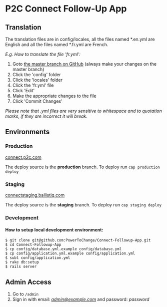 # P2C Connect Follow-Up App

## Translation

The translation files are in config/locales, all the files named \*.en.yml are English and all the files named \*.fr.yml are French.

*E.g. How to translate the file 'fr.yml':*

1. Goto [the master branch on GitHub](https://github.com/PowerToChange/Connect-Followup-App) (always make your changes on the master branch)
2. Click the 'config' folder
3. Click the 'locales' folder
4. Click the 'fr.yml' file
5. Click 'Edit'
6. Make the appropriate changes to the file
7. Click 'Commit Changes'

*Please note that .yml files are very sensitive to whitespace and to quotation marks, if they are incorrect it will break.*

## Environments

### Production

[connect.p2c.com](https://connect.p2c.com)

The deploy source is the **production** branch. To deploy run `cap production deploy`

### Staging

[connectstaging.ballistiq.com](http://connectstaging.ballistiq.com)

The deploy source is the **staging** branch. To deploy run `cap staging deploy`

### Development

#### How to setup local development environment:

```
$ git clone git@github.com:PowerToChange/Connect-Followup-App.git
$ cd Connect-Followup-App
$ cp config/database.yml.example config/database.yml
$ cp config/application.yml.example config/application.yml
$ subl config/application.yml
$ rake db:setup
$ rails server
```

## Admin Access

1. Go to `/admin`
2. Sign in with email: *admin@example.com* and password: *password*